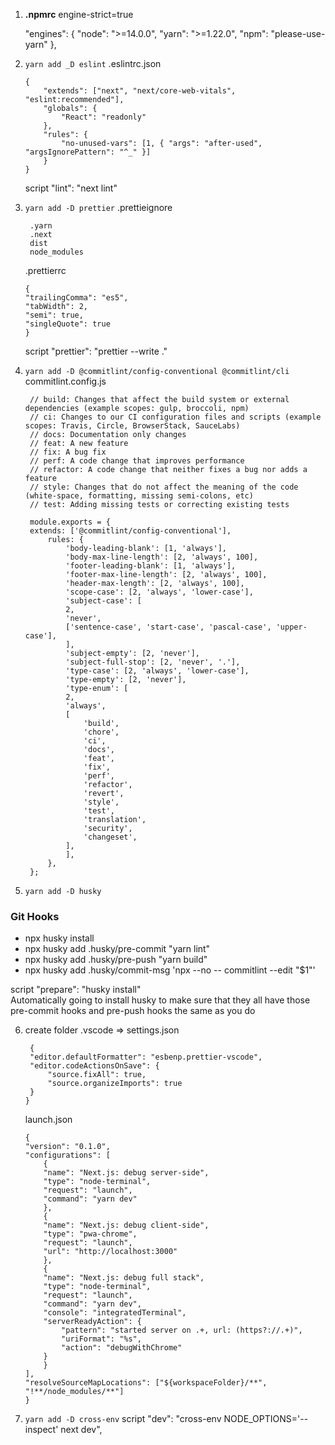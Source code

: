 1. **.npmrc**
   engine-strict=true

   "engines": {
   "node": ">=14.0.0",
   "yarn": ">=1.22.0",
   "npm": "please-use-yarn"
   },

2. `yarn add _D eslint`
   .eslintrc.json

   ```
   {
       "extends": ["next", "next/core-web-vitals", "eslint:recommended"],
       "globals": {
           "React": "readonly"
       },
       "rules": {
           "no-unused-vars": [1, { "args": "after-used", "argsIgnorePattern": "^_" }]
       }
   }
   ```

   script
   "lint": "next lint"

3. `yarn add -D prettier`
   .prettieignore

   ```
    .yarn
    .next
    dist
    node_modules
   ```

   .prettierrc

   ```
   {
   "trailingComma": "es5",
   "tabWidth": 2,
   "semi": true,
   "singleQuote": true
   }
   ```

   script
   "prettier": "prettier --write ."

4. `yarn add -D @commitlint/config-conventional @commitlint/cli`
   commitlint.config.js

   ```
    // build: Changes that affect the build system or external dependencies (example scopes: gulp, broccoli, npm)
    // ci: Changes to our CI configuration files and scripts (example scopes: Travis, Circle, BrowserStack, SauceLabs)
    // docs: Documentation only changes
    // feat: A new feature
    // fix: A bug fix
    // perf: A code change that improves performance
    // refactor: A code change that neither fixes a bug nor adds a feature
    // style: Changes that do not affect the meaning of the code (white-space, formatting, missing semi-colons, etc)
    // test: Adding missing tests or correcting existing tests

    module.exports = {
    extends: ['@commitlint/config-conventional'],
        rules: {
            'body-leading-blank': [1, 'always'],
            'body-max-line-length': [2, 'always', 100],
            'footer-leading-blank': [1, 'always'],
            'footer-max-line-length': [2, 'always', 100],
            'header-max-length': [2, 'always', 100],
            'scope-case': [2, 'always', 'lower-case'],
            'subject-case': [
            2,
            'never',
            ['sentence-case', 'start-case', 'pascal-case', 'upper-case'],
            ],
            'subject-empty': [2, 'never'],
            'subject-full-stop': [2, 'never', '.'],
            'type-case': [2, 'always', 'lower-case'],
            'type-empty': [2, 'never'],
            'type-enum': [
            2,
            'always',
            [
                'build',
                'chore',
                'ci',
                'docs',
                'feat',
                'fix',
                'perf',
                'refactor',
                'revert',
                'style',
                'test',
                'translation',
                'security',
                'changeset',
            ],
            ],
        },
    };
   ```

5. `yarn add -D husky`

### Git Hooks

- npx husky install
- npx husky add .husky/pre-commit "yarn lint"
- npx husky add .husky/pre-push "yarn build"
- npx husky add .husky/commit-msg 'npx --no -- commitlint --edit "$1"'

script
"prepare": "husky install"
<br/>
Automatically going to install husky to make sure that they all have those pre-commit hooks and pre-push hooks the same as you do

6. create folder .vscode => settings.json

   ```
    {
    "editor.defaultFormatter": "esbenp.prettier-vscode",
    "editor.codeActionsOnSave": {
        "source.fixAll": true,
        "source.organizeImports": true
    }
   }
   ```

   launch.json

   ```
   {
   "version": "0.1.0",
   "configurations": [
       {
       "name": "Next.js: debug server-side",
       "type": "node-terminal",
       "request": "launch",
       "command": "yarn dev"
       },
       {
       "name": "Next.js: debug client-side",
       "type": "pwa-chrome",
       "request": "launch",
       "url": "http://localhost:3000"
       },
       {
       "name": "Next.js: debug full stack",
       "type": "node-terminal",
       "request": "launch",
       "command": "yarn dev",
       "console": "integratedTerminal",
       "serverReadyAction": {
           "pattern": "started server on .+, url: (https?://.+)",
           "uriFormat": "%s",
           "action": "debugWithChrome"
       }
       }
   ],
   "resolveSourceMapLocations": ["${workspaceFolder}/**", "!**/node_modules/**"]
   }
   ```

7. `yarn add -D cross-env`
   script "dev": "cross-env NODE_OPTIONS='--inspect' next dev",
